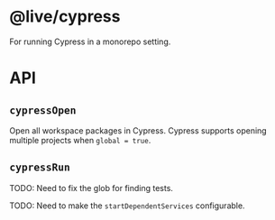 # @live/cypress

For running Cypress in a monorepo setting.

# API

## `cypressOpen`

Open all workspace packages in Cypress. Cypress supports opening multiple projects when `global = true`.

## `cypressRun`

TODO: Need to fix the glob for finding tests.

TODO: Need to make the `startDependentServices` configurable.
